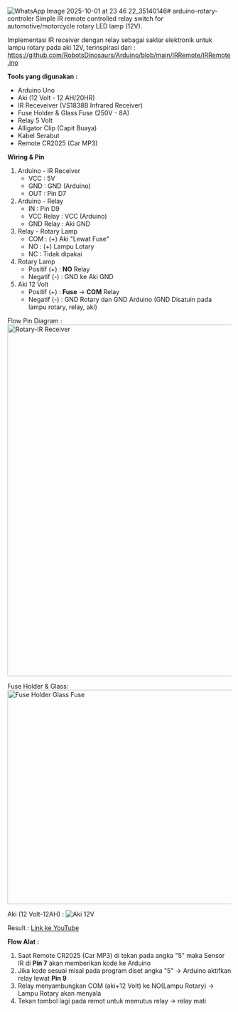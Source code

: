 ![WhatsApp Image 2025-10-01 at 23 46 22_35140146](https://github.com/user-attachments/assets/bf129445-e274-47ac-bad4-326b18156565)# arduino-rotary-controler
Simple IR remote controlled relay switch for automotive/motorcycle rotary LED lamp (12V).

Implementasi IR receiver dengan relay sebagai saklar elektronik untuk lampu rotary pada aki 12V, terinspirasi dari :
https://github.com/RobotsDinosaurs/Arduino/blob/main/IRRemote/IRRemote.ino

**Tools yang digunakan :**
- Arduino Uno
- Aki (12 Volt - 12 AH/20HR) 
- IR Receveiver (VS1838B Infrared Receiver)
- Fuse Holder & Glass Fuse (250V - 8A)
- Relay 5 Volt
- Alligator Clip (Capit Buaya)
- Kabel Serabut
- Remote CR2025 (Car MP3)

**Wiring & Pin**
1. Arduino - IR Receiver
   - VCC : 5V
   - GND : GND (Arduino)
   - OUT : Pin D7
3. Arduino - Relay
   - IN : Pin D9
   - VCC Relay : VCC (Arduino)
   - GND Relay : Aki GND
4. Relay - Rotary Lamp
   - COM : (+) Aki "Lewat Fuse"
   - NO  : (+) Lampu Lotary
   - NC  : Tidak dipakai
5. Rotary Lamp
   - Positif (+) : **NO** Relay
   - Negatif (-) : GND ke Aki GND
6. Aki 12 Volt
   - Positif (+) : **Fuse** -> **COM** Relay
   - Negatif (-) : GND Rotary dan GND Arduino (GND Disatuin pada lampu rotary, relay, aki)

  Flow Pin Diagram : 
  <img width="1100" height="790" alt="Rotary-IR Receiver" src="https://github.com/user-attachments/assets/2855dae6-90a3-4707-be25-c31d84130c19" />

  Fuse Holder & Glass:
  <img width="906" height="481" alt="Fuse Holder   Glass Fuse" src="https://github.com/user-attachments/assets/e7cab5e5-e4dc-426c-b0d8-3f8bce978f2b" />

  Aki (12 Volt-12AH) :
  ![Aki 12V](https://github.com/user-attachments/assets/5f19495b-6260-4d4b-9521-e8723ba0422b)

Result : 
[Link ke YouTube](https://www.youtube.com/shorts/h7_SBmNpQno?si=SEa7SeSkBp0AbgZR)


**Flow Alat :**
1. Saat Remote CR2025 (Car MP3) di tekan pada angka "5" maka Sensor IR di **Pin 7** akan memberikan kode ke Arduino
2. Jika kode sesuai misal pada program diset angka "5" -> Arduino aktifkan relay lewat **Pin 9**
3. Relay menyambungkan COM (aki+12 Volt) ke NO(Lampu Rotary) -> Lampu Rotary akan menyala
4. Tekan tombol lagi pada remot untuk memutus relay -> relay mati


